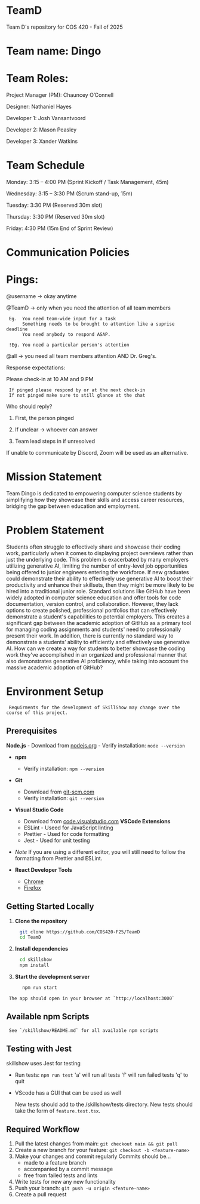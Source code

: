 # TeamD
Team D's repository for COS 420 - Fall of 2025

# Team name: Dingo

# Team Roles:

Project Manager (PM): Chauncey O’Connell

Designer: Nathaniel Hayes

Developer 1: Josh Vansantvoord

Developer 2: Mason Peasley

Developer 3: Xander Watkins

# Team Schedule

Monday: 3:15 – 4:00 PM (Sprint Kickoff / Task Management, 45m)

Wednesday: 3:15 – 3:30 PM (Scrum stand-up, 15m)

Tuesday: 3:30 PM (Reserved 30m slot)

Thursday: 3:30 PM (Reserved 30m slot)

Friday: 4:30 PM (15m End of Sprint Review)

# Communication Policies

# Pings:

@username -> okay anytime

@TeamD -> only when you need the attention of all team members

     Eg.  You need team-wide input for a task
          Something needs to be brought to attention like a suprise deadline
          You need anybody to respond ASAP.
     
     !Eg. You need a particular person's attention

@all -> you need all team members attention AND Dr. Greg's.

Response expectations:

Please check-in at 10 AM and 9 PM
     
     If pinged please respond by or at the next check-in
     If not pinged make sure to still glance at the chat

Who should reply?

  1. First, the person pinged

  2. If unclear -> whoever can answer

  3. Team lead steps in if unresolved

If unable to communicate by Discord, Zoom will be used as an alternative. 

# Mission Statement

Team Dingo is dedicated to empowering computer science students by simplifying how they showcase their skills and access career resources, bridging the gap between education and employment.

# Problem Statement

Students often struggle to effectively share and showcase their coding work, particularly when it comes to displaying project overviews rather than just the underlying code. This problem is exacerbated by many employers utilizing generative AI, limiting the number of entry-level job opportunities being offered to junior engineers entering the workforce. If new graduates could demonstrate their ability to effectively use generative AI to boost their productivity and enhance their skillsets, then they might be more likely to be hired into a traditional junior role. Standard solutions like GitHub have been widely adopted in computer science education and offer tools for code documentation, version control, and collaboration. However, they lack options to create polished, professional portfolios that can effectively demonstrate a student's capabilities to potential employers. This creates a significant gap between the academic adoption of GitHub as a primary tool for managing coding assignments and students' need to professionally present their work. In addition, there is currently no standard way to demonstrate a students’ ability to efficiently and effectively use generative AI. How can we create a way for students to better showcase the coding work they've accomplished in an organized and professional manner that also demonstrates generative AI proficiency, while taking into account the massive academic adoption of GitHub?

# Environment Setup

     Requirments for the development of SkillShow may change over the course of this project.
     
## Prerequisites

  **Node.js** 
     - Download from [nodejs.org](https://nodejs.org/en/download)
     - Verify installation: `node --version`
- **npm** 
     - Verify installation: `npm --version`
- **Git**
     - Download from [git-scm.com](https://git-scm.com/)
     - Verify installation: `git --version`
- **Visual Studio Code**
     - Download from [code.visualstudio.com](https://code.visualstudio.com/)
  **VSCode Extensions**
     - ESLint - Useed for JavaScript linting
     - Prettier - Used for code formatting 
     - Jest - Used for unit testing

-    *Note* If you are using a different editor, you will still need to follow the formatting
     from Prettier and ESLint.

- **React Developer Tools**
     - [Chrome](https://chrome.google.com/webstore/detail/react-developer-tools/fmkadmapgofadopljbjfkapdkoienihi)
     - [Firefox](https://addons.mozilla.org/en-US/firefox/addon/react-devtools/)

## Getting Started Locally

1. **Clone the repository**
```bash
     git clone https://github.com/COS420-F25/TeamD
     cd TeamD
```
2. **Install dependencies**

```bash
     cd skillshow
     npm install
```

3. **Start the development server**
```bash
      npm run start
```
     The app should open in your browser at `http://localhost:3000`

## Available npm Scripts

     See `/skillshow/README.md` for all available npm scripts

## Testing with Jest

skillshow uses Jest for testing

- Run tests: `npm run test` 
     'a' will run all tests
     'f' will run failed tests
     'q' to quit

- VScode has a GUI that can be used as well

     New tests should add to the /skillshow/tests directory.
     New tests should take the form of `feature.test.tsx`.

## Required Workflow

1. Pull the latest changes from main: `git checkout main && git pull`
2. Create a new branch for your feature: `git checkout -b <feature-name>`
3. Make your changes and commit regularly
     Commits should be...
     - made to a feature branch
     - accompanied by a commit message
     - free from failed tests and lints
4. Write tests for new any new functionality
5. Push your branch: `git push -u origin <feature-name>`
6. Create a pull request
